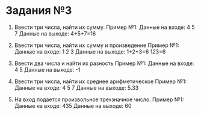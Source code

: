 # Задания №3
1) Ввести три числа, найти их сумму.
	Пример №1: 
		Данные на входе:        4 5 7
		Данные на выходе:       4+5+7=16 
	
2) Ввести три числа, найти их сумму и произведение
	Пример №1: 
		Данные на входе:        1 2 3
		Данные на выходе:       1+2+3=6
								1*2*3=6
	
3) Ввести два числа и найти их разность
	Пример №1: 
		Данные на входе:      	4 5
		Данные на выходе:     	-1 

4) Ввести три числа, найти их  среднее арифметическое
	Пример №1: 
		Данные на входе:        4 5 7
		Данные на выходе:       5.33
5) На вход подается произвольное трехзначное число. 
	Пример №1: 
		Данные на входе:        435
		Данные на выходе:       60   
